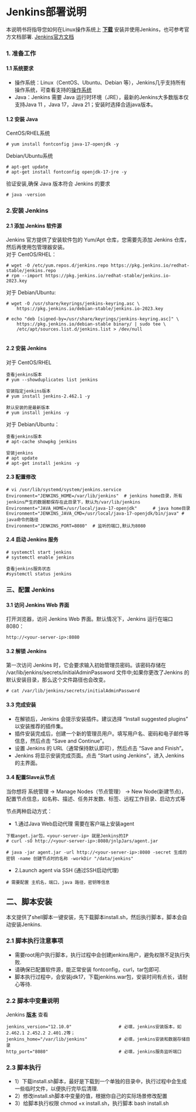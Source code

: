 # Jenkins部署说明
本说明书将指导您如何在Linux操作系统上 <b>[下载](https://get.jenkins.io/war-stable/)</b> 安装并使用Jenkins，也可参考官方文档部署. [Jenkins官方文档](https://www.jenkins.io/doc/book/installing/)

### 1. 准备工作
#### 1.1 系统要求
* 操作系统：Linux（CentOS、Ubuntu、Debian 等），Jenkins几乎支持所有操作系统，可查看支持的[操作系统](https://www.jenkins.io/download/)
* Java：Jenkins 需要 Java 运行时环境（JRE），最新的Jenkins大多数版本仅支持Java 11 ，Java 17，Java 21；安装时选择合适java版本。

#### 1.2 安装 Java
CentOS/RHEL系统
```
# yum install fontconfig java-17-openjdk -y
```
Debian/Ubuntu系统
```
# apt-get update
# apt-get install fontconfig openjdk-17-jre -y
```
验证安装,确保 Java 版本符合 Jenkins 的要求
```
# java -version
```

### 2.安装 Jenkins
#### 2.1 添加 Jenkins 软件源
Jenkins 官方提供了安装软件包的 Yum/Apt 仓库，您需要先添加 Jenkins 仓库，然后再使用包管理器安装。<br>
对于 CentOS/RHEL：
```
# wget -O /etc/yum.repos.d/jenkins.repo https://pkg.jenkins.io/redhat-stable/jenkins.repo
# rpm --import https://pkg.jenkins.io/redhat-stable/jenkins.io-2023.key
```
对于 Debian/Ubuntu:
```
# wget -O /usr/share/keyrings/jenkins-keyring.asc \
    https://pkg.jenkins.io/debian-stable/jenkins.io-2023.key

# echo "deb [signed-by=/usr/share/keyrings/jenkins-keyring.asc]" \
    https://pkg.jenkins.io/debian-stable binary/ | sudo tee \
    /etc/apt/sources.list.d/jenkins.list > /dev/null
    
```

#### 2.2 安装 Jenkins
对于 CentOS/RHEL
```
查看jenkins版本
# yum --showduplicates list jenkins

安装指定jenkins版本
# yum install jenkins-2.462.1 -y

默认安装的是最新版本
# yum install jenkins -y     
```
对于 Debian/Ubuntu：
```
查看jenkins版本
# apt-cache showpkg jenkins

安装jenkins
# apt update
# apt-get install jenkins -y
```

#### 2.3 配置修改
```
# vi /usr/lib/systemd/system/jenkins.service
Environment="JENKINS_HOME=/var/lib/jenkins"  # jenkins home目录，所有jenkins产生的数据都保存在此目录下，默认为/var/lib/jenkins
Environment="JAVA_HOME=/usr/local/java-17-openjdk"      # java home目录
Environment="JENKINS_JAVA_CMD=/usr/local/java-17-openjdk/bin/java" # java命令的路径
Environment="JENKINS_PORT=8080"  # 监听的端口,默认为8080
```

#### 2.4 启动 Jenkins 服务
```
# systemctl start jenkins
# systemctl enable jenkins

查看jenkins服务状态
#systemctl status jenkins 
```

### 三、配置 Jenkins

#### 3.1 访问 Jenkins Web 界面
打开浏览器，访问 Jenkins Web 界面。默认情况下，Jenkins 运行在端口 8080：
```
http://<your-server-ip>:8080
```

#### 3.2 解锁 Jenkins
第一次访问 Jenkins 时，它会要求输入初始管理员密码。该密码存储在 /var/lib/jenkins/secrets/initialAdminPassword 文件中;如果你更改了Jenkins 的默认安装目录，那么这个文件路径也会改变。
```
# cat /var/lib/jenkins/secrets/initialAdminPassword
```

#### 3.3 完成安装
* 在解锁后，Jenkins 会提示安装插件。建议选择 “Install suggested plugins” 以安装推荐的插件集。
* 插件安装完成后，创建一个新的管理员用户。填写用户名、密码和电子邮件等信息，然后点击 “Save and Continue”。
* 设置 Jenkins 的 URL（通常保持默认即可），然后点击 “Save and Finish”。
* Jenkins 将显示安装完成页面。点击 “Start using Jenkins”，进入 Jenkins 的主界面。

#### 3.4 配置Slave从节点
当你想将
系统管理 -> Manage Nodes（节点管理） -> New Node(新建节点)，配置节点信息，如名称、描述、任务并发数、标签、远程工作目录、启动方式等

节点两种启动方式：
* 1.通过Java Web启动代理
需要在客户端上安装agent
```
下载anget.jar包，<your-server-ip> 就是Jenkins的IP
# curl -sO http://<your-server-ip>:8080/jnlpJars/agent.jar

# java -jar agent.jar -url http://<your-server-ip>:8080 -secret 生成的密钥 -name 创建节点时的名称 -workDir "/data/jenkins"
```

* 2.Launch agent via SSH (通过SSH启动代理)
```
# 需要配置 主机名，端口，java 路径，密钥等信息
```

## 二、脚本安装
本文提供了shell脚本一键安装，先下载脚本install.sh，然后执行脚本，脚本会自动安装Jenkins.

### 2.1 脚本执行注意事项
* 需要root用户执行脚本，执行过程中会创建jenkins用户，避免权限不足执行失败.
* 请确保已配置软件源，能正常安装 fontconfig，curl，tar包即可.
* 脚本执行过程中，会安装jdk17，下载jenkins.war包，安装时间有点长，请耐心等待.

### 2.2 脚本中变量说明
Jenkins <b>[版本](https://get.jenkins.io/war-stable/)</b> 查看
```
jenkins_version="12.10.0"                  # 必填，jenkins安装版本，如 2.462.1 2.452.2 2.401.2等；
jenkins_home="/var/lib/jenkins"            # 必填，jenkins安装和数据存储目录
http_port="8080"                           # 必填，jenkins服务监听端口
```

### 2.3 脚本执行
+ 1）下载install.sh脚本，最好是下载到一个单独的目录中，执行过程中会生成一些临时文件，以便执行完毕后清理.
+ 2）修改install.sh脚本中变量的值，根据你自己的实际场景修改配置
+ 3）给脚本执行权限 chmod +x install.sh，执行脚本 bash install.sh
